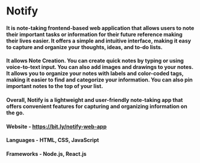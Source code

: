 # Notify

#### It is  note-taking frontend-based web application that allows users to note their important tasks or information for their future reference making their lives easier. It offers a simple and intuitive interface, making it easy to capture and organize your thoughts, ideas, and to-do lists. 

#### It allows Note Creation. You can create quick notes by typing or using voice-to-text input. You can also add images and drawings to your notes. It allows you to organize your notes with labels and color-coded tags, making it easier to find and categorize your information. You can also pin important notes to the top of your list. 

#### Overall, Notify is a lightweight and user-friendly note-taking app that offers convenient features for capturing and organizing information on the go.


#### Website - https://bit.ly/notify-web-app
#### Languages - HTML, CSS, JavaScript
#### Frameworks - Node.js, React.js

